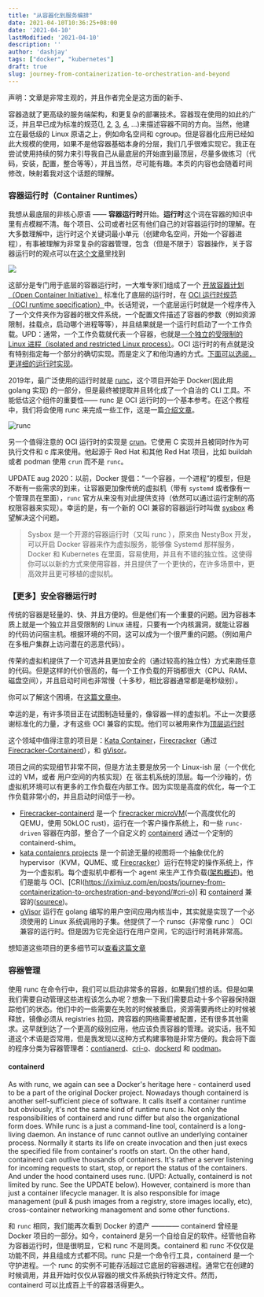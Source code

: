 ```yaml
---
title: "从容器化到服务编排"
date: 2021-04-10T10:36:25+08:00
date: '2021-04-10'
lastModified: '2021-04-10'
description: ''
author: 'dashjay'
tags: ["docker", "kubernetes"]
draft: true
slug: journey-from-containerization-to-orchestration-and-beyond
---
```


声明：文章是非常主观的，并且作者完全是这方面的新手、

容器造就了更高级的服务端架构，和更复杂的部署技术。容器现在使用的如此的广泛，并且早已成为标准的规范([1](https://github.com/opencontainers/runtime-spec), [2](https://github.com/opencontainers/image-spec), [3](https://kubernetes.io/blog/2016/12/container-runtime-interface-cri-in-kubernetes/), [4](https://github.com/containernetworking/cni), ...)来描述容器不同的方向。当然，他建立在最低级的 Linux 原语之上，例如命名空间和 cgroup。但是容器化应用已经如此大规模的使用，如果不是他容器基础本身的分层，我们几乎很难实现它。我正在尝试使用持续的努力来引导我自己从最底层的开始直到最顶层，尽量多做练习（代码，安装，配置，整合等等），并且当然，尽可能有趣。本页的内容也会随着时间修改，映射着我对这个话题的理解。

### 容器运行时（Container Runtimes）

我想从最底层的非核心原语 —— **容器运行时**开始。**运行时**这个词在容器的知识中里有点模糊不清。每个项目、公司或者社区有他们自己的对容器运行时的理解。在大多数理解中，运行时这个关键词最小单元（创建命名空间，开始一个容器进程），有事被理解为非常复杂的容器管理，包含（但是不限于）容器操作，关于容器运行时的观点可以在[这个文章](https://www.ianlewis.org/en/container-runtimes-part-1-introduction-container-r)里找到

![](/post/2021-04-10-journey-from-containerization-to-orchestration-and-beyond/runtime-levels.png)

这部分是专门用于底层的容器运行时，一大堆专家们组成了一个 [开放容器计划（Open Container Initiative）](https://www.opencontainers.org/) 标准化了底层的运行时，在 [OCI 运行时规范（OCI runtime specification）](https://github.com/opencontainers/runtime-spec)中。长话短说，一个底层运行时就是一个程序传入了一个文件夹作为容器的根文件系统，一个配置文件描述了容器的参数（例如资源限制，挂载点，启动哪个进程等等），并且结果就是一个运行时启动了一个工作负载。UPD：通常，一个工作负载就代表一个容器，也就是[一个独立的受限制的 Linux 进程（isolated and restricted Linux process）](https://iximiuz.com/en/posts/not-every-container-has-an-operating-system-inside/)。OCI 运行时的有点就是没有特别指定每一个部分的确切实现。而是定义了和他沟通的方式。[下面可以选阅，更详细的运行时实现](https://iximiuz.com/en/posts/journey-from-containerization-to-orchestration-and-beyond/#secure-container-runtimes)。

2019年，最广泛使用的运行时就是 [runc](https://github.com/opencontainers/runc)，这个项目开始于 Docker(因此用 golang 实现) 的一部分，但是最终被提取并且转化成了一个自治的 CLI 工具。不能低估这个组件的重要性—— runc 是 OCI 运行时的一个基本参考。在这个教程中，我们将会使用 runc 来完成一些工作，这是一篇[介绍文章](https://iximiuz.com/en/posts/implementing-container-runtime-shim/)。

![runc](/post/2021-04-10-journey-from-containerization-to-orchestration-and-beyond/runc.png)

另一个值得注意的 OCI 运行时的实现是 [crun](https://github.com/containers/crun)。它使用 C 实现并且被同时作为可执行文件和 c 库来使用。他起源于 Red Hat 和其他 Red Hat 项目，比如 buildah 或者 podman 使用 `crun` 而不是 `runc`。

UPDATE aug 2020：以前，Docker 提倡：“一个容器，一个进程”的模型，但是不断有一些需求的到来，让容器更加像传统的虚拟机（带有 `systemd` 或者像有一个管理员在里面），`runc` 官方从来没有对此提供支持（依然可以通过运行定制的高权限容器来实现）。幸运的是，有一个新的 OCI 兼容的容器运行时叫做  [sysbox](https://github.com/nestybox/sysbox) 希望解决这个问题。

> Sysbox 是一个开源的容器运行时（又叫 runc ），原来由 NestyBox 开发，可以开启 Docker 容器来作为虚拟服务，能够像 Systemd 那样服务，Docker 和 Kubernetes 在里面，容易使用，并且有不错的独立性。这使得你可以以新的方式来使用容器，并且提供了一个更快的，在许多场景中，更高效并且更可移植的虚拟机。

### 【更多】安全容器运行时

传统的容器是轻量的、快、并且方便的。但是他们有一个重要的问题。因为容器本质上就是一个独立并且受限制的 Linux 进程，只要有一个内核漏洞，就能让容器的代码访问宿主机。根据环境的不同，这可以成为一个很严重的问题。（例如用户在多租户集群上访问潜在的恶意代码）。

传荣的虚拟机提供了一个可选并且更加安全的（通过较高的独立性）方式来跑任意的代码。但是这样的代价很高的，每一个工作负载的开销都很大（CPU、RAM、磁盘空间），并且启动时间也非常慢（十多秒，相比容器通常都是毫秒级别）。

你可以了解这个困境，在[这篇文章中](https://unit42.paloaltonetworks.com/making-containers-more-isolated-an-overview-of-sandboxed-container-technologies/)。

幸运的是，有许多项目正在试图制造轻量的，像容器一样的虚拟机。不止一次要感谢标准化的力量，才有这些 OCI 兼容的实现。他们可以被用来作为[顶层运行时](https://iximiuz.com/en/posts/journey-from-containerization-to-orchestration-and-beyond/#container-management)

这个领域中值得注意的项目是：[Kata Container](https://katacontainers.io/)，[Firecracker](https://github.com/firecracker-microvm/firecracker)（通过 [Firecracker-Containerd](https://github.com/firecracker-microvm/firecracker-containerd)），和 [gVisor](https://github.com/google/gvisor)。

项目之间的实现细节非常不同，但是方法主要是放另一个 Linux-ish 层（一个优化过的 VM，或者 用户空间的内核实现）在 宿主机系统的顶层。每一个沙箱的，仿虚拟机环境可以有更多的工作负载在内部工作。因为实现是高度的优化，每一个工作负载非常小的，并且启动时间低于一秒。

- [Firecracker-containerd](https://lwn.net/Articles/775736/) 是一个 [firecracker microVM](https://github.com/firecracker-microvm/firecracker)(一个高度优化的 QEMU，使用 50kLOC rust)，运行在一个客户操作系统上，和一些 `runc-driven` 容器在内部，整合了一个自定义的 [containerd](https://iximiuz.com/en/posts/journey-from-containerization-to-orchestration-and-beyond/#containerd) 通过一个定制的 containerd-shim。
- [kata contaienrs projects](https://github.com/kata-containers/kata-containers) 是一个前途无量的视图将一个抽象优化的 hypervisor（KVM，QUME、或 [Firecracker](https://github.com/kata-containers/runtime/releases/tag/1.5.0)）运行在特定的操作系统上，作为一个虚拟机。每个虚拟机中都有一个 agent 来生产工作负载([架构概述](https://github.com/kata-containers/kata-containers/blob/main/docs/design/architecture.md))。他们是能与 OCI、[CRI(<https://iximiuz.com/en/posts/journey-from-containerization-to-orchestration-and-beyond/#cri-o>)] 和 [containerd](https://iximiuz.com/en/posts/journey-from-containerization-to-orchestration-and-beyond/#containerd) 兼容的([sourece](https://github.com/kata-containers/runtime#introduction))。
- [gVisor](https://github.com/google/gvisor) 运行在 golang 编写的用户空间应用内核当中，其实就是实现了一个必须使用的 Linux 系统调用的子集。他提供了一个 runsc（非常像 runc ） OCI 兼容的运行时。但是因为它完全运行在用户空间，它的运行时消耗非常高。

想知道这些项目的更多细节可以[查看这篇文章](https://www.inovex.de/blog/containers-docker-containerd-nabla-kata-firecracker/)

### 容器管理

使用 runc 在命令行中，我们可以启动非常多的容器，如果我们想的话。但是如果我们需要自动管理这些进程该怎么办呢？想象一下我们需要启动十多个容器保持跟踪他们的状态。他们中的一些需要在失败的时候被重启，资源需要再终止的时候被释放，镜像必须从 registries 拉回，跨容器的网络需要被配置，还有很多其他需求。这早就到达了一个更高的级别应用，他应该负责容器的管理。说实话，我不知道这个术语是否常用，但是我发现以这种方式构建事物是非常方便的。我会将下面的程序分类为容器管理者：[contianerd](#containerd)、[cri-o](#cri-o)、[dockerd](#dockerd) 和 [podman](#podman)。

#### containerd

As with runc, we again can see a Docker's heritage here - containerd used to be a part of the original Docker project. Nowadays though containerd is another self-sufficient piece of software. It calls itself a container runtime but obviously, it's not the same kind of runtime runc is. Not only the responsibilities of containerd and runc differ but also the organizational form does. While runc is a just a command-line tool, containerd is a long-living daemon. An instance of runc cannot outlive an underlying container process. Normally it starts its life on create invocation and then just execs the specified file from container's rootfs on start. On the other hand, containerd can outlive thousands of containers. It's rather a server listening for incoming requests to start, stop, or report the status of the containers. And under the hood containerd uses runc. (UPD: Actually, containerd is not limited by runc. See the UPDATE below). However, containerd is more than just a container lifecycle manager. It is also responsible for image management (pull & push images from a registry, store images locally, etc), cross-container networking management and some other functions.

和 `runc` 相同，我们能再次看到 Docker 的遗产 ———— containerd 曾经是 Docker 项目的一部分。如今，containerd 是另一个自给自足的软件。经管他自称为容器运行时，但是很明显，它和 runc 不是同类。containerd 和 runc 不仅仅是功能不同，并且组成方式都不同。runc 只是一个命令行工具，containerd 是一个守护进程。一个 runc 的实例不可能存活超过它底层的容器进程。通常它在创建的时候调用，并且开始时仅仅从容器的根文件系统执行特定文件。然而，containerd 可以比成百上千的容器活得更久。

